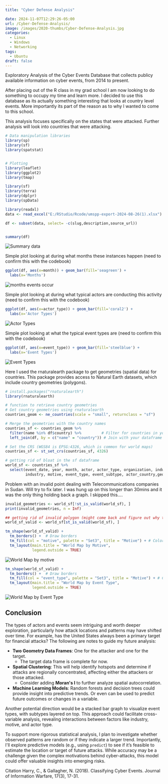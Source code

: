 ```yaml
---
title: "Cyber Defense Analysis"

date: 2024-11-07T12:29:26-05:00
url: /Cyber-Defense-Analysis/
image: /images/2020-thumbs/Cyber-Defense-Analysis.jpg
categories:
  - Linux
  - Windows
  - Networking
tags:
  - Ubuntu
draft: false
---
```


Exploratory Analysis of the Cyber Events Database that collects publicy available information on cyber events, from 2014 to present.
<!--more-->

After placing out of the R class in my grad school I am now looking to do something to occupy my time and learn more. I decided to use this database as its actually something interesting that looks at country level events. More importantly its part of the reason as to why I wanted to come to this school. 

This analysis focuses specifically on the states that were attacked. Further analysis will look into countries that were attacking. 

 ```r
# Data manipulation libraries
library(sp)
library(sf)
library(spatstat)


# Plotting
library(leaflet)
library(ggplot2)
library(tmap)

library(sf)
library(terra)
library(dplyr)
library(spData)
```


```r
library(readxl)
data <- read_excel("E:/RStudio/Rcode/umspp-export-2024-08-26(1).xlsx")

df <- subset(data, select= -c(slug,description,source_url))

```
  
```r

summary(df)

```

![Summary data](https://github.com/darkawesome/blog/blob/main/content/img/image.png?raw=true)

Simple plot looking at during what months these instances happen (need to confirm this with the codebook)

```r
ggplot(df, aes(x=month)) + geom_bar(fill='seagreen') +
  labs(x='Months') 
```

![months events occur](https://github.com/darkawesome/blog/blob/main/content/img/actorTypes.png?raw=true)

Simple plot looking at during what typical actors are conducting this activity (need to confirm this with the codebook)
```r
ggplot(df, aes(x=actor_type)) + geom_bar(fill='coral2') +
  labs(x='Actor Types') 
```

![Actor Types](https://github.com/darkawesome/blog/blob/main/content/img/actorTypes.png)


Simple plot looking at what the typical event types are (need to confirm this with the codebook)
```r
ggplot(df, aes(x=event_type)) + geom_bar(fill='steelblue') +
  labs(x='Event Types') 
```
![Event Types](https://github.com/darkawesome/blog/blob/main/content/img/Event-Types.png?raw=true)


Here I used the rnaturalearth package to get geometries (spatial data) for countries. This package provides access to Natural Earth datasets, which include country geometries (polygons).
```r
# install.packages("rnaturalearth")
library(rnaturalearth)

```


```r
# function to retrieve country geometries
# Get country geometries using rnaturalearth
countries_geom <- ne_countries(scale = "small", returnclass = "sf")

# Merge the geometries with the country names
countries_sf <- countries_geom %>%
  filter(name %in% df$country) %>%         # Filter for countries in your dataframe
  left_join(df, by = c("name" = "country")) # Join with your dataframe

# Set the CRS (WGS84 is EPSG:4326, which is common for world maps)
countries_sf <- st_set_crs(countries_sf, 4326)
```


```r
# getting rid of bloat in the sf dataframe
world_sf <- countries_sf %>%
  select(event_date, year, month, actor, actor_type, organization, industry_code, 
         industry, motive, event_type, event_subtype, actor_country,geometry)
```



Problem with an invalid point dealing with Telecommunications companies in Sudan. Will try to fix later. I was hung up on this longer than 30mins and it was the only thing holding back a graph. I skipped this....
```r
invalid_geometries <- world_sf[!st_is_valid(world_sf), ]
print(invalid_geometries, n = Inf)
```

```r
## getting rid of invalid polygon (might come back and figure out why this is wrong)
world_sf_valid <- world_sf[st_is_valid(world_sf), ]

```

```r
tm_shape(world_sf_valid) + 
  tm_borders() +  # Draw borders
  tm_fill(col = "motive", palette = "Set3", title = "Motive") + # Color by 'motive' variable
  tm_layout(main.title = "World Map by Motive",
            legend.outside = TRUE)

```

![World Map by motive](https://github.com/darkawesome/blog/blob/main/content/img/worldAttackedMotivemap.png?raw=true)

```r
tm_shape(world_sf_valid) + 
  tm_borders() +  # Draw borders
  tm_fill(col = "event_type", palette = "Set3", title = "Motive") + # Color by 'Event Type' variable
  tm_layout(main.title = "World Map by Event Type",
            legend.outside = TRUE)

```

![World Map by Event Type](https://github.com/darkawesome/blog/blob/main/content/img/WorldEventMap.png?raw=true)


## Conclusion

The types of actors and events seem intriguing and worth deeper exploration, particularly how attack locations and patterns may have shifted over time. For example, has the United States always been a primary target for financial attacks? The following are notes to guide my future analysis:

- **Two Geometry Data Frames**: One for the attacker and one for the target.
  - The target data frame is complete for now.
- **Spatial Clustering**: This will help identify hotspots and determine if attacks are regionally concentrated, affecting either the attackers or those attacked.
  - Consider adding **Moran's I** to further analyze spatial autocorrelation.
- **Machine Learning Models**: Random forests and decision trees could provide insight into predictive trends. Or even can be used to predict future outcomes or changes in a variable.

Another potential direction would be a stacked bar graph to visualize event types, with subtypes layered on top. This approach could facilitate cross-variable analysis, revealing interactions between factors like industry, motive, and actor type.

To support more rigorous statistical analysis, I plan to investigate whether observed patterns are random or if they indicate a larger trend. Importantly, I'll explore predictive models (e.g., using `predict`) to see if it’s feasible to estimate the location or target of future attacks. While accuracy may be a challenge given the complex motivations behind cyber-attacks, this model could offer valuable insights into emerging risks.

Citation
 Harry, C., & Gallagher, N. (2018). Classifying Cyber Events. Journal of Information Warfare, 17(3), 17-31.



